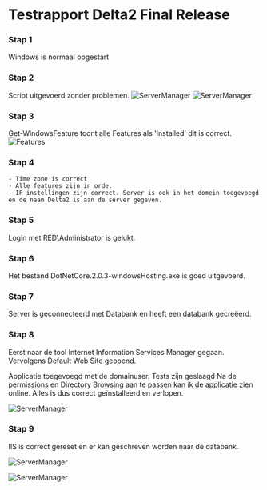 
# Testrapport Delta2 Final Release 

### Stap 1
Windows is normaal opgestart
### Stap 2
Script uitgevoerd zonder problemen.
![ServerManager](https://github.com/HoGentTIN/p3ops-red/blob/master/Delta%202%20-%20Webserver/Testing/images/screenshots/server%20manager.PNG)
![ServerManager](https://github.com/HoGentTIN/p3ops-red/blob/master/Delta%202%20-%20Webserver/Testing/images/screenshots/ipv4delta2.PNG)
### Stap 3
Get-WindowsFeature toont alle Features als 'Installed' dit is correct.
![Features](https://github.com/HoGentTIN/p3ops-red/blob/master/Delta%202%20-%20Webserver/Testing/images/screenshots/featuresDelta2.PNG) 
### Stap 4
	- Time zone is correct
	- Alle features zijn in orde.
	- IP instellingen zijn correct. Server is ook in het domein toegevoegd en de naam Delta2 is aan de server gegeven.
### Stap 5
Login met RED\Administrator is gelukt.
### Stap 6
Het bestand DotNetCore.2.0.3-windowsHosting.exe is goed uitgevoerd.
### Stap 7
 Server is geconnecteerd met Databank en heeft een databank gecreëerd.
### Stap 8
Eerst naar de tool Internet Information Services Manager gegaan. Vervolgens Default Web Site geopend.

Applicatie toegevoegd met de domainuser. Tests zijn geslaagd
Na de permissions en Directory Browsing aan te passen kan ik de applicatie zien online. Alles is dus correct geïnstalleerd en verlopen.

![ServerManager](https://github.com/HoGentTIN/p3ops-red/blob/master/Delta%202%20-%20Webserver/Testing/images/screenshots/iis.PNG)
### Stap 9
IIS is correct gereset en er kan geschreven worden naar de databank.

![ServerManager](https://github.com/HoGentTIN/p3ops-red/blob/master/Delta%202%20-%20Webserver/Testing/images/screenshots/Sitedelta2.PNG)

![ServerManager](https://github.com/HoGentTIN/p3ops-red/blob/master/Delta%202%20-%20Webserver/Testing/images/screenshots/databankdelta2.PNG)

